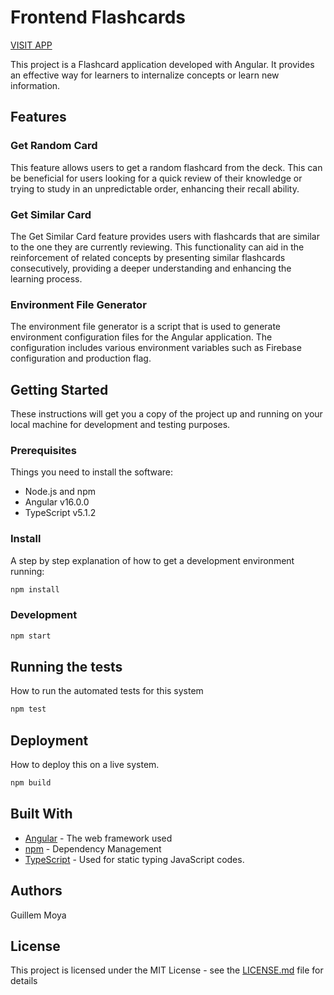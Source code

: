 # Frontend Flashcards

[VISIT APP](https://frontend-flashcards.vercel.app/flashcards)

This project is a Flashcard application developed with Angular. It provides an effective way for learners to internalize concepts or learn new information.


## Features

### Get Random Card

This feature allows users to get a random flashcard from the deck. This can be beneficial for users looking for a quick review of their knowledge or trying to study in an unpredictable order, enhancing their recall ability.

### Get Similar Card

The Get Similar Card feature provides users with flashcards that are similar to the one they are currently reviewing. This functionality can aid in the reinforcement of related concepts by presenting similar flashcards consecutively, providing a deeper understanding and enhancing the learning process.

### Environment File Generator

The environment file generator is a script that is used to generate environment configuration files for the Angular application. The configuration includes various environment variables such as Firebase configuration and production flag.


## Getting Started

These instructions will get you a copy of the project up and running on your local machine for development and testing purposes.

### Prerequisites

Things you need to install the software:

- Node.js and npm
- Angular v16.0.0
- TypeScript v5.1.2

### Install

A step by step explanation of how to get a development environment running:

```bash
npm install
```

### Development

```bash
npm start
```

## Running the tests

How to run the automated tests for this system

```bash
npm test
```

## Deployment

How to deploy this on a live system.

```bash
npm build
```

## Built With

- [Angular](https://angular.io/) - The web framework used
- [npm](https://www.npmjs.com/) - Dependency Management
- [TypeScript](https://www.typescriptlang.org/) - Used for static typing JavaScript codes.

## Authors

Guillem Moya

## License

This project is licensed under the MIT License - see the [LICENSE.md](LICENSE.md) file for details

